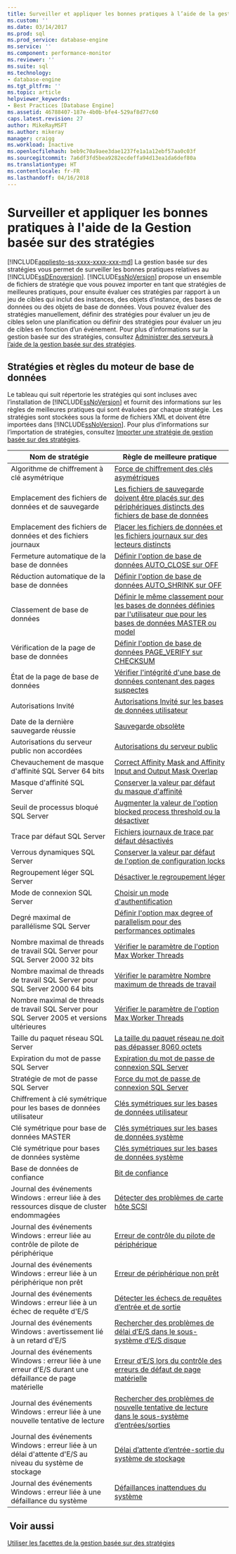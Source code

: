 ```yaml
---
title: Surveiller et appliquer les bonnes pratiques à l’aide de la gestion basée sur des stratégies | Microsoft Docs
ms.custom: ''
ms.date: 03/14/2017
ms.prod: sql
ms.prod_service: database-engine
ms.service: ''
ms.component: performance-monitor
ms.reviewer: ''
ms.suite: sql
ms.technology:
- database-engine
ms.tgt_pltfrm: ''
ms.topic: article
helpviewer_keywords:
- Best Practices [Database Engine]
ms.assetid: 46788407-187e-4b0b-bfe4-529af8d77c60
caps.latest.revision: 27
author: MikeRayMSFT
ms.author: mikeray
manager: craigg
ms.workload: Inactive
ms.openlocfilehash: beb9c70a9aee3dae1237fe1a1a12ebf57aa0c03f
ms.sourcegitcommit: 7a6df3fd5bea9282ecdeffa94d13ea1da6def80a
ms.translationtype: HT
ms.contentlocale: fr-FR
ms.lasthandoff: 04/16/2018
---
```

# <a name="monitor-and-enforce-best-practices-by-using-policy-based-management"></a>Surveiller et appliquer les bonnes pratiques à l'aide de la Gestion basée sur des stratégies
[!INCLUDE[appliesto-ss-xxxx-xxxx-xxx-md](../../includes/appliesto-ss-xxxx-xxxx-xxx-md.md)]
  La gestion basée sur des stratégies vous permet de surveiller les bonnes pratiques relatives au [!INCLUDE[ssDEnoversion](../../includes/ssdenoversion-md.md)]. [!INCLUDE[ssNoVersion](../../includes/ssnoversion-md.md)] propose un ensemble de fichiers de stratégie que vous pouvez importer en tant que stratégies de meilleures pratiques, pour ensuite évaluer ces stratégies par rapport à un jeu de cibles qui inclut des instances, des objets d’instance, des bases de données ou des objets de base de données. Vous pouvez évaluer des stratégies manuellement, définir des stratégies pour évaluer un jeu de cibles selon une planification ou définir des stratégies pour évaluer un jeu de cibles en fonction d’un événement. Pour plus d’informations sur la gestion basée sur des stratégies, consultez [Administrer des serveurs à l’aide de la gestion basée sur des stratégies](../../relational-databases/policy-based-management/administer-servers-by-using-policy-based-management.md).  
  
## <a name="policy-and-rules-for-database-engine"></a>Stratégies et règles du moteur de base de données  
 Le tableau qui suit répertorie les stratégies qui sont incluses avec l’installation de [!INCLUDE[ssNoVersion](../../includes/ssnoversion-md.md)] et fournit des informations sur les règles de meilleures pratiques qui sont évaluées par chaque stratégie. Les stratégies sont stockées sous la forme de fichiers XML et doivent être importées dans [!INCLUDE[ssNoVersion](../../includes/ssnoversion-md.md)]. Pour plus d’informations sur l’importation de stratégies, consultez [Importer une stratégie de gestion basée sur des stratégies](../../relational-databases/policy-based-management/import-a-policy-based-management-policy.md).  
  
|Nom de stratégie|Règle de meilleure pratique|  
|-----------------|------------------------|  
|Algorithme de chiffrement à clé asymétrique|[Force de chiffrement des clés asymétriques](../../relational-databases/policy-based-management/asymmetric-keys-encryption-strength.md)|  
|Emplacement des fichiers de données et de sauvegarde|[Les fichiers de sauvegarde doivent être placés sur des périphériques distincts des fichiers de base de données](http://msdn.microsoft.com/library/7039bebb-1f25-4cf3-81f1-393dfb78da12)|  
|Emplacement des fichiers de données et des fichiers journaux|[Placer les fichiers de données et les fichiers journaux sur des lecteurs distincts](../../relational-databases/policy-based-management/place-data-and-log-files-on-separate-drives.md)|  
|Fermeture automatique de la base de données|[Définir l'option de base de données AUTO_CLOSE sur OFF](../../relational-databases/policy-based-management/set-the-auto-close-database-option-to-off.md)|  
|Réduction automatique de la base de données|[Définir l'option de base de données AUTO_SHRINK sur OFF](../../relational-databases/policy-based-management/set-the-auto-shrink-database-option-to-off.md)|  
|Classement de base de données|[Définir le même classement pour les bases de données définies par l'utilisateur que pour les bases de données MASTER ou model](http://msdn.microsoft.com/library/c686446f-dae1-4b05-a3df-837b3422988d)|  
|Vérification de la page de base de données|[Définir l'option de base de données PAGE_VERIFY sur CHECKSUM](../../relational-databases/policy-based-management/set-the-page-verify-database-option-to-checksum.md)|  
|État de la page de base de données|[Vérifier l'intégrité d'une base de données contenant des pages suspectes](../../relational-databases/policy-based-management/check-integrity-of-database-with-suspect-pages.md)|  
|Autorisations Invité|[Autorisations Invité sur les bases de données utilisateur](../../relational-databases/policy-based-management/guest-permissions-on-user-databases.md)|  
|Date de la dernière sauvegarde réussie|[Sauvegarde obsolète](../../relational-databases/policy-based-management/outdated-backup.md)|  
|Autorisations du serveur public non accordées|[Autorisations du serveur public](../../relational-databases/policy-based-management/server-public-permissions.md)|  
|Chevauchement de masque d'affinité SQL Server 64 bits|[Correct Affinity Mask and Affinity Input and Output Mask Overlap](../../relational-databases/policy-based-management/correct-affinity-mask-and-affinity-input-and-output-mask-overlap.md)|  
|Masque d'affinité SQL Server|[Conserver la valeur par défaut du masque d'affinité](../../relational-databases/policy-based-management/keep-the-affinity-mask-default-value.md)|  
|Seuil de processus bloqué SQL Server|[Augmenter la valeur de l'option blocked process threshold ou la désactiver](../../relational-databases/policy-based-management/increase-or-disable-blocked-process-threshold.md)|  
|Trace par défaut SQL Server|[Fichiers journaux de trace par défaut désactivés](../../relational-databases/policy-based-management/default-trace-log-files-disabled.md)|  
|Verrous dynamiques SQL Server|[Conserver la valeur par défaut de l'option de configuration locks](../../relational-databases/policy-based-management/keep-the-locks-configuration-option-default-value.md)|  
|Regroupement léger SQL Server|[Désactiver le regroupement léger](../../relational-databases/policy-based-management/disable-lightweight-pooling.md)|  
|Mode de connexion SQL Server|[Choisir un mode d'authentification](../../relational-databases/security/choose-an-authentication-mode.md)|  
|Degré maximal de parallélisme SQL Server|[Définir l'option max degree of parallelism pour des performances optimales](../../relational-databases/policy-based-management/set-the-max-degree-of-parallelism-option-for-optimal-performance.md)|  
|Nombre maximal de threads de travail SQL Server pour SQL Server 2000 32 bits|[Vérifier le paramètre de l'option Max Worker Threads](../../relational-databases/policy-based-management/verify-max-worker-threads-setting.md)|  
|Nombre maximal de threads de travail SQL Server pour SQL Server 2000 64 bits|[Vérifier le paramètre Nombre maximum de threads de travail](../../relational-databases/policy-based-management/verify-max-worker-threads-setting.md)|  
|Nombre maximal de threads de travail SQL Server pour SQL Server 2005 et versions ultérieures|[Vérifier le paramètre de l'option Max Worker Threads](../../relational-databases/policy-based-management/verify-max-worker-threads-setting.md)|  
|Taille du paquet réseau SQL Server|[La taille du paquet réseau ne doit pas dépasser 8060 octets](../../relational-databases/policy-based-management/network-packet-size-should-not-exceed-8060-bytes.md)|  
|Expiration du mot de passe SQL Server|[Expiration du mot de passe de connexion SQL Server](../../relational-databases/policy-based-management/sql-server-login-password-expiration.md)|  
|Stratégie de mot de passe SQL Server|[Force du mot de passe de connexion SQL Server](../../relational-databases/policy-based-management/sql-server-login-password-strength.md)|  
|Chiffrement à clé symétrique pour les bases de données utilisateur|[Clés symétriques sur les bases de données utilisateur](../../relational-databases/policy-based-management/symmetric-keys-on-user-databases.md)|  
|Clé symétrique pour base de données MASTER|[Clés symétriques sur les bases de données système](../../relational-databases/policy-based-management/symmetric-keys-on-system-databases.md)|  
|Clé symétrique pour bases de données système|[Clés symétriques sur les bases de données système](../../relational-databases/policy-based-management/symmetric-keys-on-system-databases.md)|  
|Base de données de confiance|[Bit de confiance](../../relational-databases/policy-based-management/trustworthy-bit.md)|  
|Journal des événements Windows : erreur liée à des ressources disque de cluster endommagées|[Détecter des problèmes de carte hôte SCSI](../../relational-databases/policy-based-management/detect-scsi-host-adapter-issues.md)|  
|Journal des événements Windows : erreur liée au contrôle de pilote de périphérique|[Erreur de contrôle du pilote de périphérique](../../relational-databases/policy-based-management/device-driver-control-error.md)|  
|Journal des événements Windows : erreur liée à un périphérique non prêt|[Erreur de périphérique non prêt](../../relational-databases/policy-based-management/device-not-ready-error.md)|  
|Journal des événements Windows : erreur liée à un échec de requête d'E/S|[Détecter les échecs de requêtes d’entrée et de sortie](../../relational-databases/policy-based-management/detect-failed-input-and-output-requests.md)|  
|Journal des événements Windows : avertissement lié à un retard d'E/S|[Rechercher des problèmes de délai d’E/S dans le sous-système d’E/S disque](../../relational-databases/policy-based-management/check-disk-input-and-output-subsystem-for-io-delay-problems.md)|  
|Journal des événements Windows : erreur liée à une erreur d'E/S durant une défaillance de page matérielle|[Erreur d’E/S lors du contrôle des erreurs de défaut de page matérielle](../../relational-databases/policy-based-management/input-and-output-error-during-hard-page-fault.md)|  
|Journal des événements Windows : erreur liée à une nouvelle tentative de lecture|[Rechercher des problèmes de nouvelle tentative de lecture dans le sous-système d’entrées/sorties](../../relational-databases/policy-based-management/check-disk-input-output-subsystem-for-read-retry-problems.md)|  
|Journal des événements Windows : erreur liée à un délai d'attente d'E/S au niveau du système de stockage|[Délai d’attente d’entrée-sortie du système de stockage](../../relational-databases/policy-based-management/storage-system-input-output-time-out.md)|  
|Journal des événements Windows : erreur liée à une défaillance du système|[Défaillances inattendues du système](../../relational-databases/policy-based-management/unexpected-system-failures.md)|  
  
## <a name="see-also"></a> Voir aussi  
 [Utiliser les facettes de la gestion basée sur des stratégies](../../relational-databases/policy-based-management/working-with-policy-based-management-facets.md)  
  
  
